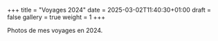 +++
title = "Voyages 2024"
date = 2025-03-02T11:40:30+01:00
draft = false
gallery = true
weight = 1
+++

Photos de mes voyages en 2024.
